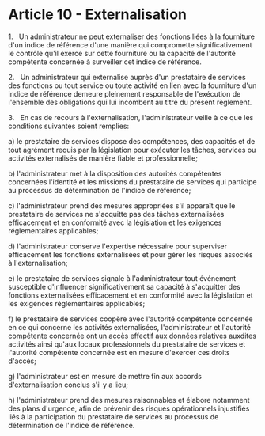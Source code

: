 # Article 10 - Externalisation


1.   Un administrateur ne peut externaliser des fonctions liées à la fourniture d'un indice de référence d'une manière qui compromette significativement le contrôle qu'il exerce sur cette fourniture ou la capacité de l'autorité compétente concernée à surveiller cet indice de référence.

2.   Un administrateur qui externalise auprès d'un prestataire de services des fonctions ou tout service ou toute activité en lien avec la fourniture d'un indice de référence demeure pleinement responsable de l'exécution de l'ensemble des obligations qui lui incombent au titre du présent règlement.

3.   En cas de recours à l'externalisation, l'administrateur veille à ce que les conditions suivantes soient remplies:

a) le prestataire de services dispose des compétences, des capacités et de tout agrément requis par la législation pour exécuter les tâches, services ou activités externalisés de manière fiable et professionnelle;

b) l'administrateur met à la disposition des autorités compétentes concernées l'identité et les missions du prestataire de services qui participe au processus de détermination de l'indice de référence;

c) l'administrateur prend des mesures appropriées s'il apparaît que le prestataire de services ne s'acquitte pas des tâches externalisées efficacement et en conformité avec la législation et les exigences réglementaires applicables;

d) l'administrateur conserve l'expertise nécessaire pour superviser efficacement les fonctions externalisées et pour gérer les risques associés à l'externalisation;

e) le prestataire de services signale à l'administrateur tout événement susceptible d'influencer significativement sa capacité à s'acquitter des fonctions externalisées efficacement et en conformité avec la législation et les exigences réglementaires applicables;

f) le prestataire de services coopère avec l'autorité compétente concernée en ce qui concerne les activités externalisées, l'administrateur et l'autorité compétente concernée ont un accès effectif aux données relatives auxdites activités ainsi qu'aux locaux professionnels du prestataire de services et l'autorité compétente concernée est en mesure d'exercer ces droits d'accès;

g) l'administrateur est en mesure de mettre fin aux accords d'externalisation conclus s'il y a lieu;

h) l'administrateur prend des mesures raisonnables et élabore notamment des plans d'urgence, afin de prévenir des risques opérationnels injustifiés liés à la participation du prestataire de services au processus de détermination de l'indice de référence.
